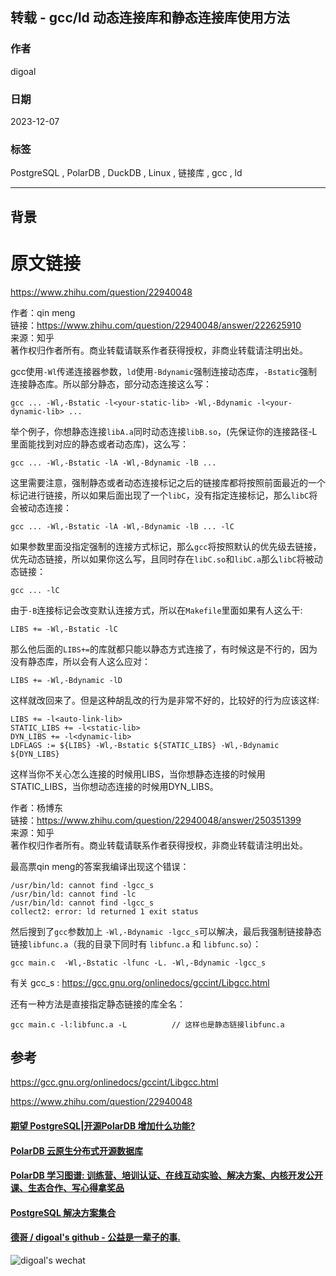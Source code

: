 ## 转载 - gcc/ld 动态连接库和静态连接库使用方法  
                
### 作者                
digoal                
                
### 日期                
2023-12-07           
                
### 标签                
PostgreSQL , PolarDB , DuckDB , Linux , 链接库 , gcc , ld        
                
----                
                
## 背景     
    
    
# 原文链接    
https://www.zhihu.com/question/22940048  
    
作者：qin meng  
链接：https://www.zhihu.com/question/22940048/answer/222625910  
来源：知乎  
著作权归作者所有。商业转载请联系作者获得授权，非商业转载请注明出处。  
	  
gcc使用`-Wl`传递连接器参数，`ld`使用`-Bdynamic`强制连接动态库，`-Bstatic`强制连接静态库。所以部分静态，部分动态连接这么写：  
```  
gcc ... -Wl,-Bstatic -l<your-static-lib> -Wl,-Bdynamic -l<your-dynamic-lib> ...  
```  
  
举个例子，你想静态连接`libA.a`同时动态连接`libB.so`，(先保证你的连接路径-L里面能找到对应的静态或者动态库)，这么写：  
```  
gcc ... -Wl,-Bstatic -lA -Wl,-Bdynamic -lB ...  
```  
  
这里需要注意，强制静态或者动态连接标记之后的链接库都将按照前面最近的一个标记进行链接，所以如果后面出现了一个`libC`，没有指定连接标记，那么`libC`将会被动态连接：  
```  
gcc ... -Wl,-Bstatic -lA -Wl,-Bdynamic -lB ... -lC  
```  
  
如果参数里面没指定强制的连接方式标记，那么`gcc`将按照默认的优先级去链接，优先动态链接，所以如果你这么写，且同时存在`libC.so`和`libC.a`那么`libC`将被动态链接：  
```  
gcc ... -lC  
```  
  
由于`-B`连接标记会改变默认连接方式，所以在`Makefile`里面如果有人这么干:  
```  
LIBS += -Wl,-Bstatic -lC  
```  
  
那么他后面的`LIBS+=`的库就都只能以静态方式连接了，有时候这是不行的，因为没有静态库，所以会有人这么应对：  
```  
LIBS += -Wl,-Bdynamic -lD  
```  
  
这样就改回来了。但是这种胡乱改的行为是非常不好的，比较好的行为应该这样:  
```  
LIBS += -l<auto-link-lib>  
STATIC_LIBS += -l<static-lib>  
DYN_LIBS += -l<dynamic-lib>  
LDFLAGS := ${LIBS} -Wl,-Bstatic ${STATIC_LIBS} -Wl,-Bdynamic ${DYN_LIBS}  
```  
  
这样当你不关心怎么连接的时候用LIBS，当你想静态连接的时候用STATIC_LIBS，当你想动态连接的时候用DYN_LIBS。  
  
作者：杨博东  
链接：https://www.zhihu.com/question/22940048/answer/250351399  
来源：知乎  
著作权归作者所有。商业转载请联系作者获得授权，非商业转载请注明出处。  
  
最高票qin meng的答案我编译出现这个错误：  
```  
/usr/bin/ld: cannot find -lgcc_s  
/usr/bin/ld: cannot find -lc  
/usr/bin/ld: cannot find -lgcc_s  
collect2: error: ld returned 1 exit status  
```  
  
然后搜到了`gcc`参数加上 `-Wl,-Bdynamic -lgcc_s`可以解决，最后我强制链接静态链接`libfunc.a`（我的目录下同时有 `libfunc.a` 和 `libfunc.so`）：  
```  
gcc main.c  -Wl,-Bstatic -lfunc -L. -Wl,-Bdynamic -lgcc_s  
```  
  
有关 gcc_s : https://gcc.gnu.org/onlinedocs/gccint/Libgcc.html   
  
还有一种方法是直接指定静态链接的库全名：  
```  
gcc main.c -l:libfunc.a -L          // 这样也是静态链接libfunc.a  
```  
  
## 参考  
https://gcc.gnu.org/onlinedocs/gccint/Libgcc.html  
  
https://www.zhihu.com/question/22940048  
  
  
  
#### [期望 PostgreSQL|开源PolarDB 增加什么功能?](https://github.com/digoal/blog/issues/76 "269ac3d1c492e938c0191101c7238216")
  
  
#### [PolarDB 云原生分布式开源数据库](https://github.com/ApsaraDB "57258f76c37864c6e6d23383d05714ea")
  
  
#### [PolarDB 学习图谱: 训练营、培训认证、在线互动实验、解决方案、内核开发公开课、生态合作、写心得拿奖品](https://www.aliyun.com/database/openpolardb/activity "8642f60e04ed0c814bf9cb9677976bd4")
  
  
#### [PostgreSQL 解决方案集合](../201706/20170601_02.md "40cff096e9ed7122c512b35d8561d9c8")
  
  
#### [德哥 / digoal's github - 公益是一辈子的事.](https://github.com/digoal/blog/blob/master/README.md "22709685feb7cab07d30f30387f0a9ae")
  
  
![digoal's wechat](../pic/digoal_weixin.jpg "f7ad92eeba24523fd47a6e1a0e691b59")
  
